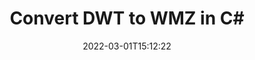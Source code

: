 ---
############################# Static ############################
layout: "auto-gen-conversion"
date: 2022-03-01T15:12:22
draft: false
otherformats: doc docm docx dot dotm dotx fodp htm html mht mhtml odp odt otp pot potm potx pps ppsm ppsx ppt pptm pptx rtf
breadcrumb: DWT to WMZ in C#

############################# Head ############################
head_title: "DWT to WMZ Converter in C#"
head_description: "Convert DWT to WMZ in .NET using a few lines of code. Use the GroupDocs Document Conversion API to convert over 160 file formats."

############################# Header ############################
title: "Convert DWT to WMZ in C#"
description: "DWT to WMZ conversion with a few lines of .NET code"
bg_image: "https://cms.admin.containerize.com/templates/aspose/App_Themes/V3/images/bg/header1.png"
bg_overlay: false
button:
    enable: true

############################# SubMenu ############################
submenu:
    enable: true

    left:
        img_alt: "GroupDocs.Conversion for .NET"
        image: "https://cms.admin.containerize.com/templates/groupdocs/images/product-logos/90x90-noborder/groupdocs-conversion-net.png"
        product: "GroupDocs.Conversion"
        platform: ".NET"

    

############################# About ############################
about:
    enable: true
    title: "About GroupDocs.Conversion для .NET API"
    content: |
        [GroupDocs.Conversion for .NET](https://products.groupdocs.com/conversion/net/) can be used to convert Microsoft Word, Excel, PowerPoint, PDF, Visio and other formats. GroupDocs.Conversion is a standalone API that is suitable for back-end and internal systems where high performance is required. It does not depend on any software such as Microsoft or Open Office.
    

overview:
    enable: true
    content: |
        Convert your DWT files to WMZ in .NET easily. You can use just a couple of C# code lines in any platform of your choice like - Windows, Linux, macOS.
        You can try DWT to WMZ conversion for free and evaluate conversion results quality.
        Along with simple file conversion scenarios you can try more advanced options for loading source DWT file and for saving output WMZ result. 
        
        For example, for the source DWT file you may use the following load options:

        * auto-detect file format;
        * specify password for protected files (if file format supports it);
        * replace missing fonts to preserve document appearance.
        
        There are also advanced convert options for the WMZ file:

        * convert specific document page or page range;
        * add a watermark to the converted WMZ file.

        Once conversion is completed you can save your WMZ file to the local file path or any third-party storage like FTP, Amazon S3, Google Drive, Dropbox etc.
        Please note - to convert DWT to WMZ there is no need for any additional software installed - like MS Office, Open Office, Adobe Acrobat Reader etc. 


############################# Steps ############################
steps:
    enable: true
    title_left: "Steps to convert DWT to WMZ in C#"
    content_left: |
        [GroupDocs.Conversion](https://products.groupdocs.com/conversion/net/) makes it easy for developers to convert a DWT file to WMZ with a few lines of code.

        * Create an instance of the Converter class and provide the file DWT with the full path
        * Create and set ConvertOptions for WMZ type.
        * Call the Converter.Convert method and pass the full path and format (WMZ) as a parameter
        
    title_right: "System Requirements"
    content_right: |
        Basic conversion with GroupDocs.Conversion for .NET can be done in just a few simple steps. Our APIs are supported on all major platforms and operating systems. Before executing the code below, make sure you have the following prerequisites installed on your system.

        * Operating systems: Microsoft Windows, Linux, MacOS
        * Development environments: Microsoft Visual Studio, Xamarin, MonoDevelop
        * Frameworks: .NET Framework, .NET Standard, .NET Core, Mono
        * Get the latest GroupDocs.Conversion for .NET from [Nuget](https://www.nuget.org/packages/groupdocs.conversion)
        
    code: |
        ```cs
        // Load DWT file
        var converter = new GroupDocs.Conversion.Converter("template.dwt");
        // Set conversion parameters for WMZ format
        var convertOptions = converter.GetPossibleConversions()["wmz"].ConvertOptions;
        // Convert to WMZ format
        converter.Convert("output.wmz", convertOptions);        
        ```
        
demos:
    enable: true
    title: "DWT to WMZ Live Demo"
    content: |
       Convert DWT to WMZ now by visiting the [GroupDocs.Conversion App](https://products.groupdocs.app/conversion/family) website. Online demo has the following advantages
          

more_formats:
    enable: true
    title: "Other supported transformations DWT"
    content: "You can also convert DWT to many other file formats. Please see the list below."
       
       
back_to_top:
    enable: true
---